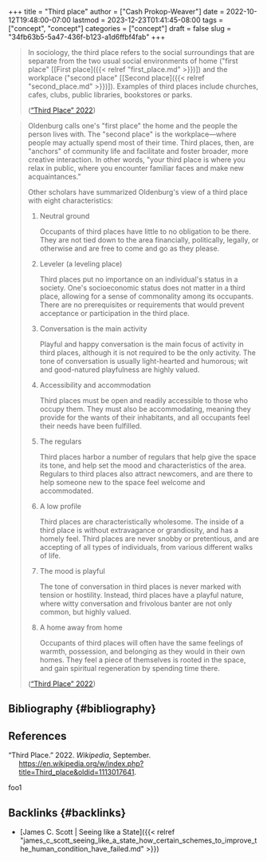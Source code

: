 +++
title = "Third place"
author = ["Cash Prokop-Weaver"]
date = 2022-10-12T19:48:00-07:00
lastmod = 2023-12-23T01:41:45-08:00
tags = ["concept", "concept"]
categories = ["concept"]
draft = false
slug = "34fb63b5-5a47-436f-b123-a1d6ffbf4fab"
+++

> In sociology, the third place refers to the social surroundings that are separate from the two usual social environments of home ("first place" [[First place]({{< relref "first_place.md" >}})]) and the workplace ("second place" [[Second place]({{< relref "second_place.md" >}})]). Examples of third places include churches, cafes, clubs, public libraries, bookstores or parks.
>
> (<a href="#citeproc_bib_item_1">“Third Place” 2022</a>)

<!--quoteend-->

> Oldenburg calls one's "first place" the home and the people the person lives with. The "second place" is the workplace—where people may actually spend most of their time. Third places, then, are "anchors" of community life and facilitate and foster broader, more creative interaction. In other words, "your third place is where you relax in public, where you encounter familiar faces and make new acquaintances."
>
> Other scholars have summarized Oldenburg's view of a third place with eight characteristics:
>
> 1.  Neutral ground
>
>     Occupants of third places have little to no obligation to be there. They are not tied down to the area financially, politically, legally, or otherwise and are free to come and go as they please.
> 2.  Leveler (a leveling place)
>
>     Third places put no importance on an individual's status in a society. One's socioeconomic status does not matter in a third place, allowing for a sense of commonality among its occupants. There are no prerequisites or requirements that would prevent acceptance or participation in the third place.
> 3.  Conversation is the main activity
>
>     Playful and happy conversation is the main focus of activity in third places, although it is not required to be the only activity. The tone of conversation is usually light-hearted and humorous; wit and good-natured playfulness are highly valued.
> 4.  Accessibility and accommodation
>
>     Third places must be open and readily accessible to those who occupy them. They must also be accommodating, meaning they provide for the wants of their inhabitants, and all occupants feel their needs have been fulfilled.
> 5.  The regulars
>
>     Third places harbor a number of regulars that help give the space its tone, and help set the mood and characteristics of the area. Regulars to third places also attract newcomers, and are there to help someone new to the space feel welcome and accommodated.
> 6.  A low profile
>
>     Third places are characteristically wholesome. The inside of a third place is without extravagance or grandiosity, and has a homely feel. Third places are never snobby or pretentious, and are accepting of all types of individuals, from various different walks of life.
> 7.  The mood is playful
>
>     The tone of conversation in third places is never marked with tension or hostility. Instead, third places have a playful nature, where witty conversation and frivolous banter are not only common, but highly valued.
> 8.  A home away from home
>
>     Occupants of third places will often have the same feelings of warmth, possession, and belonging as they would in their own homes. They feel a piece of themselves is rooted in the space, and gain spiritual regeneration by spending time there.
>
> (<a href="#citeproc_bib_item_1">“Third Place” 2022</a>)


## Bibliography {#bibliography}

## References

<style>.csl-entry{text-indent: -1.5em; margin-left: 1.5em;}</style><div class="csl-bib-body">
  <div class="csl-entry"><a id="citeproc_bib_item_1"></a>“Third Place.” 2022. <i>Wikipedia</i>, September. <a href="https://en.wikipedia.org/w/index.php?title=Third_place&oldid=1113017641">https://en.wikipedia.org/w/index.php?title=Third_place&#38;oldid=1113017641</a>.</div>
</div>

foo1


## Backlinks {#backlinks}

-   [James C. Scott | Seeing like a State]({{< relref "james_c_scott_seeing_like_a_state_how_certain_schemes_to_improve_the_human_condition_have_failed.md" >}})
